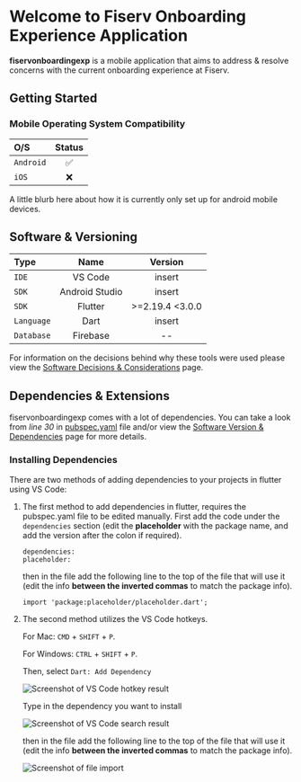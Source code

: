 # Welcome to Fiserv Onboarding Experience Application

**fiservonboardingexp** is a mobile application that aims to address & resolve concerns with the current onboarding experience at Fiserv. 

## Getting Started

### Mobile Operating System Compatibility
| O/S | Status |
| :--- | :------: |
| `Android` | :white_check_mark: |
| `iOS` | :x: |

A little blurb here about how it is currently only set up for android mobile devices.

## Software & Versioning
| Type | Name | Version |
| :---- | :----: | :-------: |
| `IDE` | VS Code | insert |
| `SDK` | Android Studio | insert |
| `SDK` | Flutter | >=2.19.4 <3.0.0 |
| `Language` | Dart | insert |
| `Database` | Firebase | -- |

For information on the decisions behind why these tools were used please view the [Software Decisions & Considerations](https://github.com/MichaelCalbay/fiservonboardingexp/wiki/Software-Decisions-&-Considerations) page. 

## Dependencies & Extensions

fiservonboardingexp comes with a lot of dependencies. You can take a look from _line 30_ in [pubspec.yaml](https://github.com/MichaelCalbay/fiservonboardingexp/blob/master/pubspec.yaml) file and/or view the [Software Version & Dependencies](https://github.com/MichaelCalbay/fiservonboardingexp/wiki/Software-Version-&-Dependencies) page for more details.

### Installing Dependencies

There are two methods of adding dependencies to your projects in flutter using VS Code: 
1. The first method to add dependencies in flutter, requires the pubspec.yaml file to be edited manually.
    First add the code under the `dependencies` section (edit the **placeholder** with the package name, and add the version after the colon 
    if required).
   
    ```
    dependencies:
    placeholder:
    ```
    then in the file add the following line to the top of the file that will use it (edit the info **between the inverted commas** to match 
    the package info).
   
    ```
    import 'package:placeholder/placeholder.dart';
    ```
2. The second method utilizes the VS Code hotkeys.

    For Mac: `CMD` + `SHIFT` + `P`.

    For Windows: `CTRL` + `SHIFT` + `P`.

    Then, select `Dart: Add Dependency`
   
    ![Screenshot of VS Code hotkey result](https://github.com/MichaelCalbay/fiservonboardingexp/blob/master/assets/images/Adding_dependency1.png)
   
    Type in the dependency you want to install
   
   ![Screenshot of VS Code search result](https://github.com/MichaelCalbay/fiservonboardingexp/blob/master/assets/images/Adding_dependency2.PNG)
   
   then in the file add the following line to the top of the file that will use it (edit the info **between the inverted commas** to match 
   the package info).
   
   ![Screenshot of file import](https://github.com/MichaelCalbay/fiservonboardingexp/blob/master/assets/images/import.png)
  




























